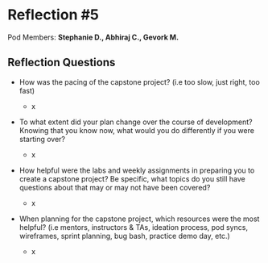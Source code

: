 # Reflection #5

Pod Members: **Stephanie D., Abhiraj C., Gevork M.**

## Reflection Questions

* How was the pacing of the capstone project? (i.e too slow, just right, too fast) 
  - x

* To what extent did your plan change over the course of development? Knowing that you know now, what would you do differently if you were starting over?
  - x

* How helpful were the labs and weekly assignments in preparing you to create a capstone project? Be specific, what topics do you still have questions about that may or may not have been covered?
  - x

* When planning for the capstone project, which resources were the most helpful? (i.e mentors, instructors & TAs, ideation process, pod syncs, wireframes, sprint planning, bug bash, practice demo day, etc.)
  - x

